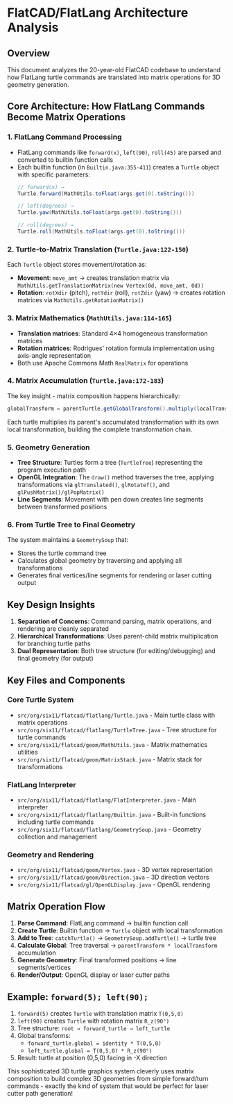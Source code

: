 # FlatCAD/FlatLang Architecture Analysis

## Overview
This document analyzes the 20-year-old FlatCAD codebase to understand how FlatLang turtle commands are translated into matrix operations for 3D geometry generation.

## Core Architecture: How FlatLang Commands Become Matrix Operations

### 1. FlatLang Command Processing
- FlatLang commands like `forward(x)`, `left(90)`, `roll(45)` are parsed and converted to builtin function calls
- Each builtin function (in `Builtin.java:355-411`) creates a `Turtle` object with specific parameters:
  ```java
  // forward(x) → 
  Turtle.forward(MathUtils.toFloat(args.get(0).toString()))
  
  // left(degrees) → 
  Turtle.yaw(MathUtils.toFloat(args.get(0).toString()))
  
  // roll(degrees) → 
  Turtle.roll(MathUtils.toFloat(args.get(0).toString()))
  ```

### 2. Turtle-to-Matrix Translation (`Turtle.java:122-150`)
Each `Turtle` object stores movement/rotation as:
- **Movement**: `move_amt` → creates translation matrix via `MathUtils.getTranslationMatrix(new Vertex(0d, move_amt, 0d))`
- **Rotation**: `rotXdir` (pitch), `rotYdir` (roll), `rotZdir` (yaw) → creates rotation matrices via `MathUtils.getRotationMatrix()`

### 3. Matrix Mathematics (`MathUtils.java:114-165`)
- **Translation matrices**: Standard 4×4 homogeneous transformation matrices
- **Rotation matrices**: Rodrigues' rotation formula implementation using axis-angle representation
- Both use Apache Commons Math `RealMatrix` for operations

### 4. Matrix Accumulation (`Turtle.java:172-183`)
The key insight - matrix composition happens hierarchically:
```java
globalTransform = parentTurtle.getGlobalTransform().multiply(localTransform);
```
Each turtle multiplies its parent's accumulated transformation with its own local transformation, building the complete transformation chain.

### 5. Geometry Generation
- **Tree Structure**: Turtles form a tree (`TurtleTree`) representing the program execution path
- **OpenGL Integration**: The `draw()` method traverses the tree, applying transformations via `glTranslated()`, `glRotatef()`, and `glPushMatrix()/glPopMatrix()`
- **Line Segments**: Movement with pen down creates line segments between transformed positions

### 6. From Turtle Tree to Final Geometry
The system maintains a `GeometrySoup` that:
- Stores the turtle command tree
- Calculates global geometry by traversing and applying all transformations
- Generates final vertices/line segments for rendering or laser cutting output

## Key Design Insights
1. **Separation of Concerns**: Command parsing, matrix operations, and rendering are cleanly separated
2. **Hierarchical Transformations**: Uses parent-child matrix multiplication for branching turtle paths
3. **Dual Representation**: Both tree structure (for editing/debugging) and final geometry (for output)

## Key Files and Components

### Core Turtle System
- `src/org/six11/flatcad/flatlang/Turtle.java` - Main turtle class with matrix operations
- `src/org/six11/flatcad/flatlang/TurtleTree.java` - Tree structure for turtle commands
- `src/org/six11/flatcad/geom/MathUtils.java` - Matrix mathematics utilities
- `src/org/six11/flatcad/geom/MatrixStack.java` - Matrix stack for transformations

### FlatLang Interpreter
- `src/org/six11/flatcad/flatlang/FlatInterpreter.java` - Main interpreter
- `src/org/six11/flatcad/flatlang/Builtin.java` - Built-in functions including turtle commands
- `src/org/six11/flatcad/flatlang/GeometrySoup.java` - Geometry collection and management

### Geometry and Rendering
- `src/org/six11/flatcad/geom/Vertex.java` - 3D vertex representation
- `src/org/six11/flatcad/geom/Direction.java` - 3D direction vectors
- `src/org/six11/flatcad/gl/OpenGLDisplay.java` - OpenGL rendering

## Matrix Operation Flow
1. **Parse Command**: FlatLang command → builtin function call
2. **Create Turtle**: Builtin function → `Turtle` object with local transformation
3. **Add to Tree**: `catchTurtle()` → `GeometrySoup.addTurtle()` → turtle tree
4. **Calculate Global**: Tree traversal → `parentTransform * localTransform` accumulation
5. **Generate Geometry**: Final transformed positions → line segments/vertices
6. **Render/Output**: OpenGL display or laser cutter paths

## Example: `forward(5); left(90);`
1. `forward(5)` creates `Turtle` with translation matrix `T(0,5,0)`
2. `left(90)` creates `Turtle` with rotation matrix `R_z(90°)`
3. Tree structure: `root → forward_turtle → left_turtle`
4. Global transforms: 
   - `forward_turtle.global = identity * T(0,5,0)`
   - `left_turtle.global = T(0,5,0) * R_z(90°)`
5. Result: turtle at position (0,5,0) facing in -X direction

This sophisticated 3D turtle graphics system cleverly uses matrix composition to build complex 3D geometries from simple forward/turn commands - exactly the kind of system that would be perfect for laser cutter path generation!